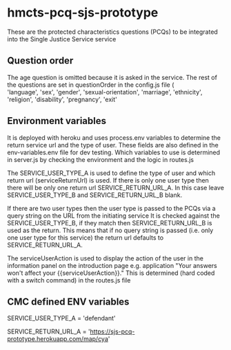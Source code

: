 # hmcts-pcq-sjs-prototype #
These are the protected characteristics questions (PCQs) to be integrated into the Single Justice Service service

## Question order ##

The age question is omitted because it is asked in the service. The rest of the questions are set in questionOrder in the config.js file (  
  'language',
  'sex',
  'gender',
  'sexual-orientation',
  'marriage',
  'ethnicity',
  'religion',
  'disability',
  'pregnancy',
  'exit'

## Environment variables ##

It is deployed with heroku and uses process.env variables to determine the return service url and the type of user. These fields are also defined in the env-variables.env file for dev testing. Which variables to use is determined in server.js by checking the environment and the logic in routes.js

The SERVICE_USER_TYPE_A is used to define the type of user and which return url (serviceReturnUrl) is used. If there is only one user type then there will be only one return url SERVICE_RETURN_URL_A. In this case leave SERVICE_USER_TYPE_B and SERVICE_RETURN_URL_B blank.

If there are two user types then the user type is passed to the PCQs via a query string on the URL from the initiating service It is checked against the SERVICE_USER_TYPE_B, if they match then SERVICE_RETURN_URL_B is used as the return. This means that if no query string is passed (i.e. only one user type for this service) the return url defaults to SERVICE_RETURN_URL_A.

The serviceUserAction is used to display the action of the user in the information panel on the introduction page e.g. application
"Your answers won't affect your {{serviceUserAction}}."  This is determined (hard coded with a switch command) in the routes.js file

## CMC defined ENV variables ##
SERVICE_USER_TYPE_A = 'defendant'

SERVICE_RETURN_URL_A = 'https://sjs-pcq-prototype.herokuapp.com/map/cya'

